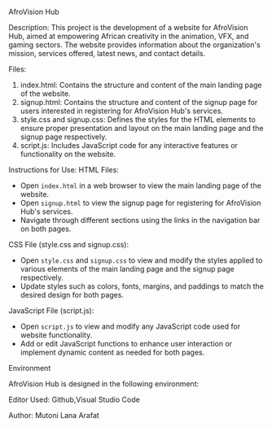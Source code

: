 AfroVision Hub

Description:
This project is the development of a website for AfroVision Hub, aimed at empowering African creativity in the animation, VFX, and gaming sectors. The website provides information about the organization's mission, services offered, latest news, and contact details.

Files:
1. index.html: Contains the structure and content of the main landing page of the website.
2. signup.html: Contains the structure and content of the signup page for users interested in registering for AfroVision Hub's services.
3. style.css and signup.css: Defines the styles for the HTML elements to ensure proper presentation and layout on the main landing page and the signup page respectively.
4. script.js: Includes JavaScript code for any interactive features or functionality on the website.

Instructions for Use:
HTML Files:
- Open `index.html` in a web browser to view the main landing page of the website.
- Open `signup.html` to view the signup page for registering for AfroVision Hub's services.
- Navigate through different sections using the links in the navigation bar on both pages.

CSS File (style.css and signup.css):
- Open `style.css` and `signup.css` to view and modify the styles applied to various elements of the main landing page and the signup page respectively.
- Update styles such as colors, fonts, margins, and paddings to match the desired design for both pages.

JavaScript File (script.js):
- Open `script.js` to view and modify any JavaScript code used for website functionality.
- Add or edit JavaScript functions to enhance user interaction or implement dynamic content as needed for both pages.

Environment

AfroVision Hub is designed in the following environment:

Editor Used: Github,Visual Studio Code


Author:
Mutoni Lana Arafat
